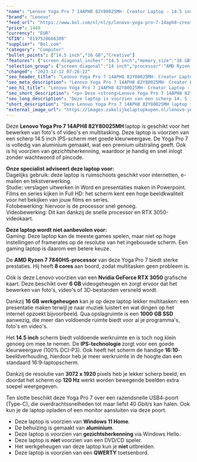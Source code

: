 ```yaml
---
"name": "Lenovo Yoga Pro 7 14APH8 82Y80025MH- Creator Laptop - 14.5 inch - 120 Hz"
"brand": "Lenovo"
"feed_url": "https://www.bol.com/nl/nl/p/lenovo-yoga-pro-7-14aph8-creator-laptop-14-5-inch/9300000151986255"
"price": 1449
"currency": "EUR"
"GTIN": "0197528666389"
"supplier": "Bol.com"
"category": "Computer"
"bullet_points": ["14.5 inch","16 GB","Creative"]
"features": {"screen_diagonal_inches":"14.5 inch","memory_size":"16 GB","purpose_laptop":"Creative"}
"selection_group": {"screen_diagonal":"14 inch","processor":"AMD Ryzen 7","changed_price_past_3_days":false,"product_family":"Yoga"}
"changed": "2023-12-12 07:26:22"
"seo_header_title": "Lenovo Yoga Pro 7 14APH8 82Y80025MH- Creator Laptop - 14.5 inch - 120 Hz"
"seo_meta_description": "Lenovo Yoga Pro 7 14APH8 82Y80025MH- Creator Laptop - 14.5 inch - 120 Hz"
"seo_h1_title": "Lenovo Yoga Pro 7 14APH8 82Y80025MH- Creator Laptop - 14.5 inch - 120 Hz"
"seo_short_description": "<p> Deze <strong>Lenovo Yoga Pro 7 14APH8 82Y80025MH </strong>laptop is geschikt voor het bewerken van foto's of video's en multitasking."
"seo_long_description": "Deze laptop is voorzien van een scherp 14. 5 inch IPS-scherm met goede kleurweergave. De Yoga Pro 7 is volledig van aluminium gemaakt, wat een premium uitstraling geeft. Ook is hij voorzien van gezichtsherkenning, waardoor je handig en snel inlogt zonder wachtwoord of pincode. </p> <p> <strong>Onze specialist adviseert deze laptop voor:</strong><br />Dagelijks gebruik: deze laptop is ruimschoots geschikt voor internetten, e-mailen en tekstverwerking. <br />Studie: verslagen uitwerken in Word en presentaties maken in Powerpoint. <br />Films en series kijken in Full HD: het scherm kent een hoge beeldkwaliteit voor het bekijken van jouw films en series. <br />Fotobewerking: hiervoor is de processor snel genoeg. <br />Videobewerking: Dit kan dankzij de snelle processor en RTX 3050-videokaart. </p> <p> <strong>Deze laptop wordt niet aanbevolen voor:</strong><br />Gaming: Deze laptop kan de meeste games spelen, maar niet op hoge instellingen of framerates op de resolutie van het ingebouwde scherm. Een gaming laptop is daarom een betere keuze. </p> <p> De <strong>AMD Ryzen 7 7840HS</strong><strong>-processor </strong>van deze Yoga Pro 7 biedt sterke prestaties. Hij heeft <strong>8 cores </strong>aan boord, zodat multitasken geen probleem is. </p> <p> Ook is deze Lenovo voorzien van een <strong>Nvidia GeForce RTX 3050 </strong>grafische kaart. Deze beschikt over <strong>6 GB </strong>videogeheugen en zorgt ervoor dat het bewerken van foto's, video's of 3D-bestanden versneld wordt. </p> <p> Dankzij <strong>16 GB werkgeheugen</strong> kan je op deze laptop lekker multitasken: een presentatie maken terwijl je naar muziek luistert en wat dingen op het internet opzoekt bijvoorbeeld. Qua opslagruimte is een <strong>1000</strong> <strong>GB SSD </strong>aanwezig, die meer dan voldoende ruimte biedt voor al je programma's, foto's en video's. </p> <p> Het <strong>14. 5 inch</strong> scherm biedt voldoende werkruimte en is toch nog klein genoeg om mee te nemen. De <strong>IPS-technologie </strong>zorgt voor een goede kleurweergave (100% DCI-P3). Ook heeft het scherm de handige <strong>16:10</strong>-beeldverhouding, hierdoor heb je meer werkruimte in de hoogte dan een standaard 16:9-laptopscherm. </p> <p> Dankzij de resolutie van <strong>3072 x 1920 </strong>pixels heb je lekker scherp beeld, en doordat het scherm op <strong>120 Hz </strong>werkt worden bewegende beelden extra soepel weergegeven. </p> <p> Ten slotte beschikt deze Yoga Pro 7 over een razendsnelle USB4-poort (Type-C), die overdrachtssnelheden tot maar liefst 40 Gbit/s kan halen. Ook kun je de laptop opladen of een monitor aansluiten via deze poort. </p> <ul> <li>Deze laptop is voorzien van <strong>Windows 11 Home</strong>. </li> <li>De behuizing is gemaakt van <strong>aluminium</strong>. </li> <li>Deze laptop is voorzien van <strong>gezichtsherkenning </strong>via Windows Hello. </li> <li>Deze laptop is <strong>niet </strong>voorzien van een DVD/CD speler. </li> <li>Het werkgeheugen van deze laptop kun je <strong>niet </strong>uitbreiden. </li> <li>Deze laptop is voorzien van een <strong>QW</strong><strong>ERTY</strong> toetsenbord. </li> </ul>"
"short_description": "Deze Lenovo Yoga Pro 7 14APH8 82Y80025MH laptop is geschikt voor het bewerken van foto's of video's en multitasking. Deze laptop is voorzien van een scherp 14.5 inch IPS-scherm met goede kleurweergave. De Yoga Pro 7 is volledig van aluminium gemaakt, wat een premium uitstraling geeft. Ook is hij voorzien van gezichtsherkenning, waardoor je handig en snel inlogt zonder wachtwoord of pincode. Onze specialist adviseert deze laptop voor: Dagelijks gebruik: deze laptop is ruimschoots geschikt voor internetten, e-mailen en tekstverwerking. Studie: verslagen uitwerken in Word en presentaties maken in Powerpoint. Films en series kijken in Full HD: het scherm kent een hoge beeldkwaliteit voor het bekijken van jouw films en series. Fotobewerking: hiervoor is de processor snel genoeg. Videobewerking: Dit kan dankzij de snelle processor en RTX 3050-videokaart. Deze laptop wordt niet aanbevolen voor: Gaming: Deze laptop kan de meeste games spelen, maar niet op hoge instellingen of framerates op de resolutie van het ingebouwde scherm. Een gaming laptop is daarom een betere keuze. De AMD Ryzen 7 7840HS-processor van deze Yoga Pro 7 biedt sterke prestaties. Hij heeft 8 cores aan boord, zodat multitasken geen probleem is. Ook is deze Lenovo voorzien van een Nvidia GeForce RTX 3050 grafische kaart. Deze beschikt over 6 GB videogeheugen en zorgt ervoor dat het bewerken van foto's, video's of 3D-bestanden versneld wordt. Dankzij 16 GB werkgeheugen kan je op deze laptop lekker multitasken: een presentatie maken terwijl je naar muziek luistert en wat dingen op het internet opzoekt bijvoorbeeld. Qua opslagruimte is een 1000 GB SSD aanwezig, die meer dan voldoende ruimte biedt voor al je programma's, foto's en video's. Het 14.5 inch scherm biedt voldoende werkruimte en is toch nog klein genoeg om mee te nemen. De IPS-technologie zorgt voor een goede kleurweergave (100% DCI-P3). Ook heeft het scherm de handige 16:10-beeldverhouding, hierdoor heb je meer werkruimte in de hoogte dan een standaard 16:9-laptopscherm. Dankzij de resolutie van 3072 x 1920 pixels heb je lekker scherp beeld, en doordat het scherm op 120 Hz werkt worden bewegende beelden extra soepel weergegeven. Ten slotte beschikt deze Yoga Pro 7 over een razendsnelle USB4-poort (Type-C), die overdrachtssnelheden tot maar liefst 40 Gbit/s kan halen. Ook kun je de laptop opladen of een monitor aansluiten via deze poort. Deze laptop is voorzien van Windows 11 Home. De behuizing is gemaakt van aluminium. Deze laptop is voorzien van gezichtsherkenning via Windows Hello. Deze laptop is niet voorzien van een DVD/CD speler. Het werkgeheugen van deze laptop kun je niet uitbreiden. Deze laptop is voorzien van een QWERTY toetsenbord."
"external_image_url": "https://images.zakelijkelaptopkopen.nl/lenovo-yoga-pro-7-14aph8-creator-laptop-14-5-inch.webp"
---
```


<p> Deze <strong>Lenovo Yoga Pro 7 14APH8 82Y80025MH </strong>laptop is geschikt voor het bewerken van foto's of video's en multitasking. Deze laptop is voorzien van een scherp 14.5 inch IPS-scherm met goede kleurweergave. De Yoga Pro 7 is volledig van aluminium gemaakt, wat een premium uitstraling geeft. Ook is hij voorzien van gezichtsherkenning, waardoor je handig en snel inlogt zonder wachtwoord of pincode. </p> <p> <strong>Onze specialist adviseert deze laptop voor:</strong><br />Dagelijks gebruik: deze laptop is ruimschoots geschikt voor internetten, e-mailen en tekstverwerking.<br />Studie: verslagen uitwerken in Word en presentaties maken in Powerpoint.<br />Films en series kijken in Full HD: het scherm kent een hoge beeldkwaliteit voor het bekijken van jouw films en series.<br />Fotobewerking: hiervoor is de processor snel genoeg.<br />Videobewerking: Dit kan dankzij de snelle processor en RTX 3050-videokaart. </p> <p> <strong>Deze laptop wordt niet aanbevolen voor:</strong><br />Gaming: Deze laptop kan de meeste games spelen, maar niet op hoge instellingen of framerates op de resolutie van het ingebouwde scherm. Een gaming laptop is daarom een betere keuze. </p> <p> De <strong>AMD Ryzen 7 7840HS</strong><strong>-processor </strong>van deze Yoga Pro 7 biedt sterke prestaties. Hij heeft <strong>8 cores </strong>aan boord, zodat multitasken geen probleem is. </p> <p> Ook is deze Lenovo voorzien van een <strong>Nvidia GeForce RTX 3050 </strong>grafische kaart. Deze beschikt over <strong>6 GB </strong>videogeheugen en zorgt ervoor dat het bewerken van foto's, video's of 3D-bestanden versneld wordt. </p> <p> Dankzij <strong>16 GB werkgeheugen</strong> kan je op deze laptop lekker multitasken: een presentatie maken terwijl je naar muziek luistert en wat dingen op het internet opzoekt bijvoorbeeld. Qua opslagruimte is een <strong>1000</strong> <strong>GB SSD </strong>aanwezig, die meer dan voldoende ruimte biedt voor al je programma's, foto's en video's. </p> <p> Het <strong>14.5 inch</strong> scherm biedt voldoende werkruimte en is toch nog klein genoeg om mee te nemen. De <strong>IPS-technologie </strong>zorgt voor een goede kleurweergave (100% DCI-P3). Ook heeft het scherm de handige <strong>16:10</strong>-beeldverhouding, hierdoor heb je meer werkruimte in de hoogte dan een standaard 16:9-laptopscherm. </p> <p> Dankzij de resolutie van <strong>3072 x 1920 </strong>pixels heb je lekker scherp beeld, en doordat het scherm op <strong>120 Hz </strong>werkt worden bewegende beelden extra soepel weergegeven. </p> <p> Ten slotte beschikt deze Yoga Pro 7 over een razendsnelle USB4-poort (Type-C), die overdrachtssnelheden tot maar liefst 40 Gbit/s kan halen. Ook kun je de laptop opladen of een monitor aansluiten via deze poort. </p> <ul> <li>Deze laptop is voorzien van <strong>Windows 11 Home</strong>.</li> <li>De behuizing is gemaakt van <strong>aluminium</strong>.</li> <li>Deze laptop is voorzien van <strong>gezichtsherkenning </strong>via Windows Hello.</li> <li>Deze laptop is <strong>niet </strong>voorzien van een DVD/CD speler.</li> <li>Het werkgeheugen van deze laptop kun je <strong>niet </strong>uitbreiden.</li> <li>Deze laptop is voorzien van een <strong>QW</strong><strong>ERTY</strong> toetsenbord.</li> </ul>